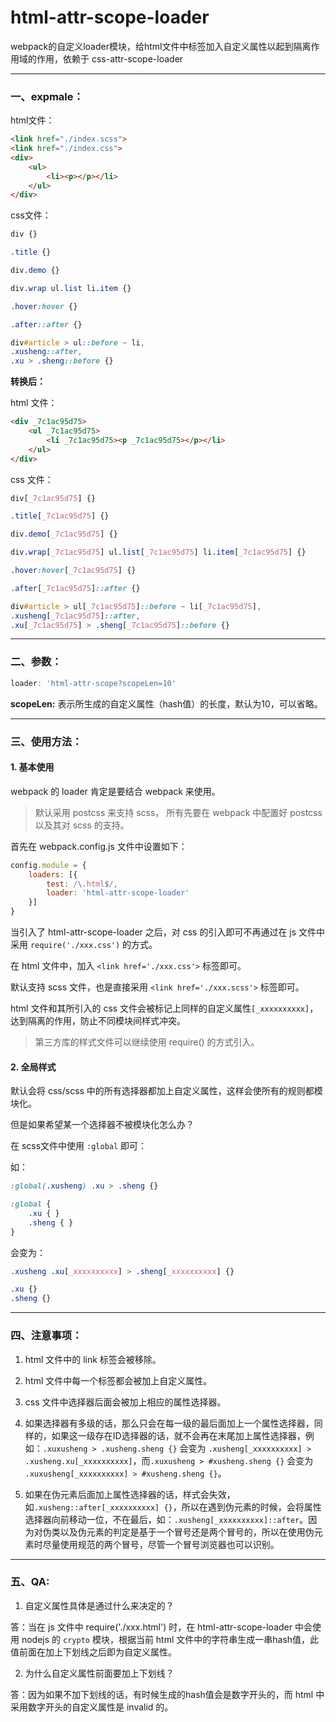 # html-attr-scope-loader

webpack的自定义loader模块，给html文件中标签加入自定义属性以起到隔离作用域的作用，依赖于 css-attr-scope-loader

---

### 一、expmale：

html文件：

```html
<link href="./index.scss">
<link href="./index.css">
<div>
    <ul>
        <li><p></p></li>
    </ul>
</div>
```

css文件：

```css
div {}

.title {}

div.demo {}

div.wrap ul.list li.item {}

.hover:hover {}

.after::after {}

div#article > ul::before ~ li,
.xusheng::after,
.xu > .sheng::before {}
```

**转换后：**

html 文件：

```html
<div _7c1ac95d75>
    <ul _7c1ac95d75>
        <li _7c1ac95d75><p _7c1ac95d75></p></li>
    </ul>
</div>
```

css 文件：

```css
div[_7c1ac95d75] {}

.title[_7c1ac95d75] {}

div.demo[_7c1ac95d75] {}

div.wrap[_7c1ac95d75] ul.list[_7c1ac95d75] li.item[_7c1ac95d75] {}

.hover:hover[_7c1ac95d75] {}

.after[_7c1ac95d75]::after {}

div#article > ul[_7c1ac95d75]::before ~ li[_7c1ac95d75],
.xusheng[_7c1ac95d75]::after,
.xu[_7c1ac95d75] > .sheng[_7c1ac95d75]::before {}
```

---

### 二、参数：

```javascript
loader: 'html-attr-scope?scopeLen=10'
```

**scopeLen:** 表示所生成的自定义属性（hash值）的长度，默认为10，可以省略。

---

### 三、使用方法：

#### 1. 基本使用

webpack 的 loader 肯定是要结合 webpack 来使用。

> 默认采用 postcss 来支持 scss， 所有先要在 webpack 中配置好 postcss 以及其对 scss 的支持。

首先在 webpack.config.js 文件中设置如下：

```javascript
config.module = {
    loaders: [{
        test: /\.html$/,
        loader: 'html-attr-scope-loader'
    }]
}
```

当引入了 html-attr-scope-loader 之后，对 css 的引入即可不再通过在 js 文件中采用 `require('./xxx.css')` 的方式。

在 html 文件中，加入 `<link href='./xxx.css'>` 标签即可。

默认支持 scss 文件，也是直接采用 `<link href='./xxx.scss'>` 标签即可。

html 文件和其所引入的 css 文件会被标记上同样的自定义属性`[_xxxxxxxxxx]`，达到隔离的作用，防止不同模块间样式冲突。

> 第三方库的样式文件可以继续使用 require() 的方式引入。

#### 2. 全局样式

默认会将 css/scss 中的所有选择器都加上自定义属性，这样会使所有的规则都模块化。

但是如果希望某一个选择器不被模块化怎么办？

在 scss文件中使用 `:global` 即可：

如：

```css
:global(.xusheng) .xu > .sheng {}

:global {
    .xu { }
    .sheng { }
}
```

会变为：

```css
.xusheng .xu[_xxxxxxxxxx] > .sheng[_xxxxxxxxxx] {}

.xu {}
.sheng {}
```

---

### 四、注意事项：

1. html 文件中的 link 标签会被移除。

2. html 文件中每一个标签都会被加上自定义属性。

3. css 文件中选择器后面会被加上相应的属性选择器。

4. 如果选择器有多级的话，那么只会在每一级的最后面加上一个属性选择器，同样的，如果这一级存在ID选择器的话，就不会再在末尾加上属性选择器，例如：`.xuxusheng > .xusheng.sheng {}` 会变为 `.xusheng[_xxxxxxxxxx] > .xusheng.xu[_xxxxxxxxxx]`，而`.xuxusheng > #xusheng.sheng {}` 会变为 `.xuxusheng[_xxxxxxxxxx] > #xusheng.sheng {}`。

5. 如果在伪元素后面加上属性选择器的话，样式会失效，如`.xusheng::after[_xxxxxxxxxx] {}`，所以在遇到伪元素的时候，会将属性选择器向前移动一位，不在最后，如：`.xusheng[_xxxxxxxxxx]::after`。因为对伪类以及伪元素的判定是基于一个冒号还是两个冒号的，所以在使用伪元素时尽量使用规范的两个冒号，尽管一个冒号浏览器也可以识别。

---

### 五、QA:

1. 自定义属性具体是通过什么来决定的？

答：当在 js 文件中 require('./xxx.html') 时，在 html-attr-scope-loader 中会使用 nodejs 的 `crypto` 模块，根据当前 html 文件中的字符串生成一串hash值，此值前面在加上下划线之后即为自定义属性。

2. 为什么自定义属性前面要加上下划线？

答：因为如果不加下划线的话，有时候生成的hash值会是数字开头的，而 html 中采用数字开头的自定义属性是 invalid 的。

